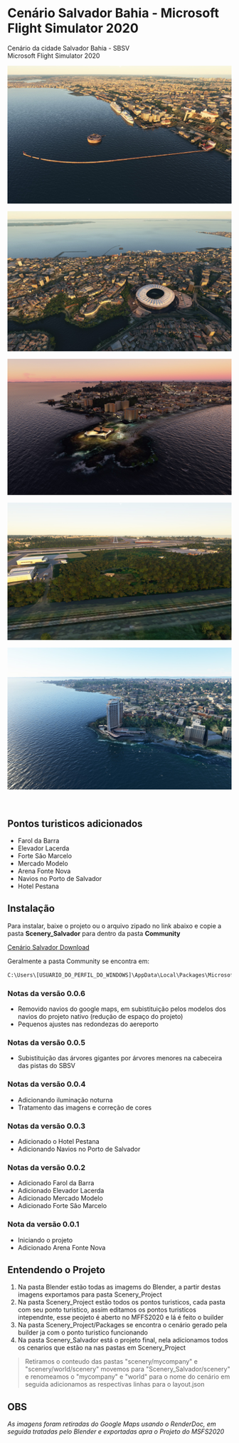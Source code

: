 # Cenário Salvador Bahia - Microsoft Flight Simulator 2020


Cenário da cidade Salvador Bahia - SBSV<br>
Microsoft Flight Simulator 2020


![alt text](https://github.com/git-exahost/MSFS2020-Scenery-SBSV/blob/main/Screenshots/img01.jpg?raw=true "Forte São Marcelo, Elevador Lacerda, Mercado Modelo")

![alt text](https://github.com/git-exahost/MSFS2020-Scenery-SBSV/blob/main/Screenshots/img02.jpg?raw=true "Arena Fonte Nova")

![alt text](https://github.com/git-exahost/MSFS2020-Scenery-SBSV/blob/main/Screenshots/img03.jpg?raw=true "Farol da Barra")

![alt text](https://github.com/git-exahost/MSFS2020-Scenery-SBSV/blob/main/Screenshots/img04.jpg?raw=true "Cabeceira da pista 10 sem as árvores grandes, tambem foram adicionado os galpões")

![alt text](https://github.com/git-exahost/MSFS2020-Scenery-SBSV/blob/main/Screenshots/img05.jpg?raw=true "Hotel Pestana")

<br>

## Pontos turisticos adicionados

- Farol da Barra
- Elevador Lacerda
- Forte São Marcelo
- Mercado Modelo
- Arena Fonte Nova
- Navios no Porto de Salvador
- Hotel Pestana

## Instalação

Para instalar, baixe o projeto ou o arquivo zipado no link abaixo e copie a pasta <b>Scenery_Salvador</b> para dentro da pasta <b>Community</b>

[Cenário Salvador Download](https://github.com/git-exahost/MSFS2020-Scenery-SBSV/releases/download/0.0.6/Scenery_Salvador_0.0.6.zip)

<p>Geralmente a pasta Community se encontra em:</p>

```sh
C:\Users\[USUARIO_DO_PERFIL_DO_WINDOWS]\AppData\Local\Packages\Microsoft.FlightSimulator_8wekyb3d8bbwe\LocalCache\Packages\Community
```
### Notas da versão 0.0.6
- Removido navios do google maps, em subistituição pelos modelos dos navios do projeto nativo (redução de espaço do projeto)
- Pequenos ajustes nas redondezas do aereporto 

### Notas da versão 0.0.5
- Subistituição das árvores gigantes por árvores menores na cabeceira das pistas do SBSV

### Notas da versão 0.0.4
- Adicionando iluminação noturna
- Tratamento das imagens e correção de cores

### Notas da versão 0.0.3
- Adicionado o Hotel Pestana
- Adicionando Navios no Porto de Salvador

### Notas da versão 0.0.2
- Adicionado Farol da Barra
- Adicionado Elevador Lacerda
- Adicionado Mercado Modelo
- Adicionado Forte São Marcelo


### Nota da versão 0.0.1
- Iniciando o projeto
- Adicionado Arena Fonte Nova
  
## Entendendo o Projeto

1. Na pasta Blender estão todas as imagems do Blender, a partir destas imagens exportamos para pasta Scenery_Project
2. Na pasta Scenery_Project estão todos os pontos turisticos, cada pasta com seu ponto turistico, assim editamos os pontos turisticos intependnte, esse peojeto é aberto no MFFS2020 e lá é feito o builder
3. Na pasta Scenery_Project/Packages se encontra o cenário gerado pela builder ja com o ponto turistico funcionando
4. Na pasta Scenery_Salvador está o projeto final, nela adicionamos todos os cenarios que estão na nas pastas em Scenery_Project

> Retiramos o conteudo das pastas "scenery/mycompany" e "scenery/world/scenery" movemos para "Scenery_Salvador/scenery" e renomeamos o "mycompany" e "world" para o nome do cenário em seguida adicionamos as respectivas linhas para o layout.json

## OBS
*As imagens foram retiradas do Google Maps usando o RenderDoc, em seguida tratadas pelo Blender e exportadas apra o Projeto do MSFS2020*



